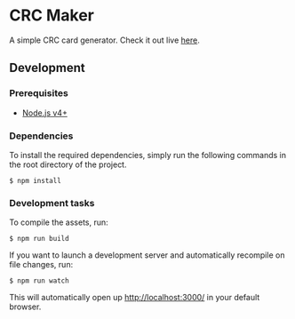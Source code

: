 # CRC Maker

A simple CRC card generator. Check it out live [here](http://echeung.me/crcmaker/).


## Development

### Prerequisites
- [Node.js v4+](https://nodejs.org/)

### Dependencies

To install the required dependencies, simply run the following commands in the root directory of the project.

```shell
$ npm install
```

### Development tasks

To compile the assets, run:

```shell
$ npm run build
```

If you want to launch a development server and automatically recompile on file changes, run:

```shell
$ npm run watch
```

This will automatically open up <http://localhost:3000/> in your default browser.
